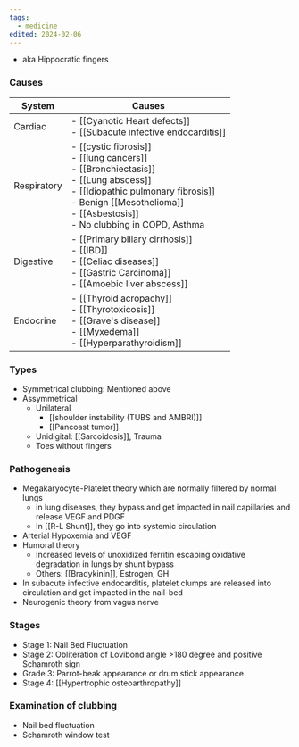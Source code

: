 ```yaml
---
tags:
  - medicine
edited: 2024-02-06
---
```

- aka Hippocratic fingers

### Causes

| System      | Causes                                                                                                                                                                                                                |
| ----------- | --------------------------------------------------------------------------------------------------------------------------------------------------------------------------------------------------------------------- |
| Cardiac     | - [[Cyanotic Heart defects]]<br>- [[Subacute infective endocarditis]]                                                                                                                                                 |
| Respiratory | - [[cystic fibrosis]]<br>- [[lung cancers]]<br>- [[Bronchiectasis]]<br>- [[Lung abscess]]<br>- [[Idiopathic pulmonary fibrosis]] <br>- Benign [[Mesothelioma]] <br>- [[Asbestosis]] <br>- No clubbing in COPD, Asthma |
| Digestive   | - [[Primary biliary cirrhosis]]<br>- [[IBD]] <br>- [[Celiac diseases]] <br>- [[Gastric Carcinoma]] <br>- [[Amoebic liver abscess]]                                                                                    |
| Endocrine   | - [[Thyroid acropachy]] <br>	- [[Thyrotoxicosis]]<br>	- [[Grave's disease]] <br>- [[Myxedema]]<br>- [[Hyperparathyroidism]]                                                                                           |
### Types
- Symmetrical clubbing: Mentioned above
- Assymmetrical 
	- Unilateral
		- [[shoulder instability (TUBS and AMBRI)]]
		- [[Pancoast tumor]] 
	- Unidigital: [[Sarcoidosis]], Trauma 
	- Toes without fingers
### Pathogenesis
- Megakaryocyte-Platelet theory which are normally filtered by normal lungs
	- in lung diseases, they bypass and get impacted in nail capillaries and release VEGF and PDGF 
	- In [[R-L Shunt]], they go into systemic circulation 
- Arterial Hypoxemia and VEGF
- Humoral theory
	- Increased levels of unoxidized ferritin escaping oxidative degradation in lungs by shunt bypass
	- Others: [[Bradykinin]], Estrogen, GH
- In subacute infective endocarditis, platelet clumps are released into circulation and get impacted in the nail-bed 
- Neurogenic theory from vagus nerve

### Stages
- Stage 1: Nail Bed Fluctuation
- Stage 2: Obliteration of Lovibond angle >180 degree and positive Schamroth sign
- Grade 3: Parrot-beak appearance or drum stick appearance
- Stage 4: [[Hypertrophic osteoarthropathy]] 

### Examination of clubbing
- Nail bed fluctuation
- Schamroth window test